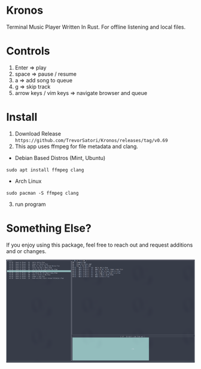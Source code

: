 # Kronos
Terminal Music Player Written In Rust. For offline listening and local files.

# Controls
1. Enter => play
2. space => pause / resume
3. a => add song to queue
4. g => skip track
5. arrow keys / vim keys => navigate browser and queue 

# Install

1. Download Release 
``
    https://github.com/TrevorSatori/Kronos/releases/tag/v0.69
``
2. This app uses ffmpeg for file metadata and clang. 

- Debian Based Distros (Mint, Ubuntu) 

``
sudo apt install ffmpeg clang
``

- Arch Linux

``
sudo pacman -S ffmpeg clang
``

3. run program

# Something Else? 

If you enjoy using this package, feel free to reach out and request additions and or changes. 

![Alt text](Kronos.png?raw=true "Title")

